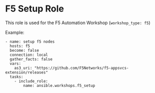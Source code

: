 # F5 Setup Role

This role is used for the F5 Automation Workshop (`workshop_type: f5`)

Example:

```
- name: setup f5 nodes
  hosts: f5
  become: false
  connection: local
  gather_facts: false
  vars:
    as3_uri: "https://github.com/F5Networks/f5-appsvcs-extension/releases"
  tasks:
    - include_role:
        name: ansible.workshops.f5_setup
```
